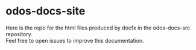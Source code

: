 # odos-docs-site

Here is the repo for the html files produced by docfx in the odos-docs-src repository.   
Feel free to open issues to improve this documentation.
